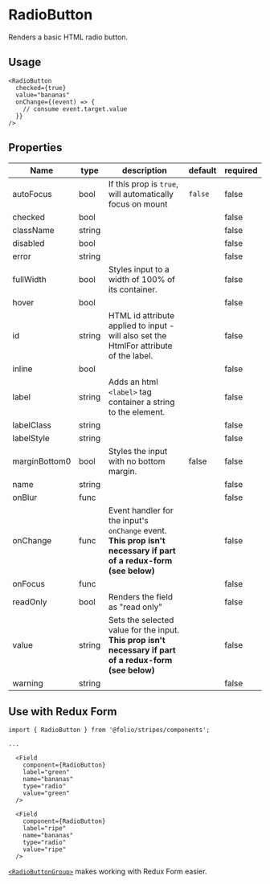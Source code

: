 # RadioButton
Renders a basic HTML radio button.

## Usage

```
<RadioButton
  checked={true}
  value="bananas"
  onChange={(event) => {
    // consume event.target.value
  }}
/>
```

## Properties

Name | type | description | default | required
--- | --- | --- | --- | ---
autoFocus | bool | If this prop is `true`, will automatically focus on mount | `false` | false
checked | bool | | | false
className | string | | | false
disabled | bool | | | false
error | string | | | false
fullWidth | bool | Styles input to a width of 100% of its container. | | false
hover | bool | | | false
id | string | HTML id attribute applied to input - will also set the HtmlFor attribute of the label. |  | false
inline | bool | | | false
label | string | Adds an html `<label>` tag container a string to the element. | | false
labelClass | string | | | false
labelStyle | string | | | false
marginBottom0 | bool | Styles the input with no bottom margin. | false | false
name | string | | | false
onBlur | func | | | false
onChange | func | Event handler for the input's `onChange` event. **This prop isn't necessary if part of a redux-form (see below)** | | false
onFocus | func | | | false
readOnly | bool | Renders the field as "read only" | | false
value | string | Sets the selected value for the input. **This prop isn't necessary if part of a redux-form (see below)** | | false
warning | string | | | false


## Use with Redux Form
```
import { RadioButton } from '@folio/stripes/components';

...

  <Field
    component={RadioButton}
    label="green"
    name="bananas"
    type="radio"
    value="green"
  />

  <Field
    component={RadioButton}
    label="ripe"
    name="bananas"
    type="radio"
    value="ripe"
  />
```

[`<RadioButtonGroup>`](../RadioButtonGroup) makes working with Redux Form easier.
